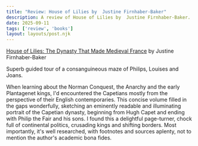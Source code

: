 ```yaml
---
title: "Review: House of Lilies by  Justine Firnhaber-Baker"
description: A review of House of Lilies by  Justine Firnhaber-Baker.
date: 2025-09-11
tags: ['review', 'books']
layout: layouts/post.njk
---
```


[House of Lilies: The Dynasty That Made Medieval France](https://www.goodreads.com/book/show/198493964-house-of-lilies) by  Justine Firnhaber-Baker

Superb guided tour of a consanguineous maze of Philips, Louises and Joans. 

When learning about the Norman Conquest, the Anarchy and the early Plantagenet kings, I'd encountered the Capetians mostly from the perspective of their English contemporaries. This concise volume filled in the gaps wonderfully, sketching an eminently readable and illuminating portrait of the Capetian dynasty, beginning from Hugh Capet and ending with Philip the Fair and his sons. I found this a delightful page-turner, chock full of continental politics, crusading kings and shifting borders. Most importantly, it's well researched, with footnotes and sources aplenty, not to mention the author's academic bona fides. 